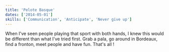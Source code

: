 ```yaml
---
title: 'Pelote Basque'
dates: ['2014-05-01']
skills: ['Communication', 'Anticipate', 'Never give up']
---
```


When I've seen people playing that sport with both hands, I knew this would be different than what I've tried first. Grab a pala, go around in Bordeaux, find a fronton, meet people and have fun. That's all !